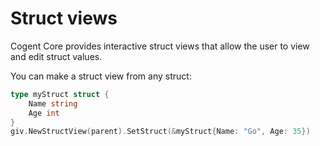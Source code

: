 # Struct views

Cogent Core provides interactive struct views that allow the user to view and edit struct values.

You can make a struct view from any struct:

```Go
type myStruct struct {
    Name string
    Age int
}
giv.NewStructView(parent).SetStruct(&myStruct{Name: "Go", Age: 35})
```